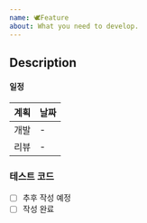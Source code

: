 ```yaml
---
name: 🕊Feature
about: What you need to develop.
---
```


## Description

#### 일정
| 계획 | 날짜 |
| ---- | ---- |
| 개발   | -    |
| 리뷰 | -    |

### 테스트 코드
<!-- 내용을 입력하세요 -->
- [ ] 추후 작성 예정 
- [ ] 작성 완료 
